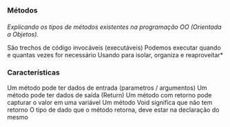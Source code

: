   ### **Métodos** <h4>

*Explicando os tipos de métodos existentes na programação OO (Orientada a Objetos).*

São trechos de código invocáveis (executáveis)
Podemos executar quando e quantas vezes for necessário
Usando para isolar, organiza e reaproveitar*

  ### Características
  
Um método pode ter dados de entrada (parametros / argumentos)
Um método pode ter dados de saída (Return)
Um método com retorno pode capturar o valor em uma variável
Um método Void significa que não tem retorno
O tipo de dado que o método retorna, deve estar na declaração do mesmo
